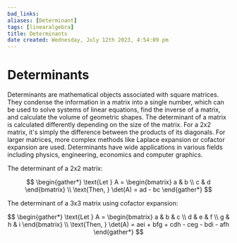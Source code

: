 ```yaml
---
bad_links: 
aliases: [Determinant]
tags: [linearalgebra]
title: Determinants
date created: Wednesday, July 12th 2023, 4:54:09 pm
---
```

# Determinants

Determinants are mathematical objects associated with square matrices. They condense the information in a matrix into a single number, which can be used to solve systems of linear equations, find the inverse of a matrix, and calculate the volume of geometric shapes. The determinant of a matrix is calculated differently depending on the size of the matrix. For a 2x2 matrix, it's simply the difference between the products of its diagonals. For larger matrices, more complex methods like Laplace expansion or cofactor expansion are used. Determinants have wide applications in various fields including physics, engineering, economics and computer graphics.

The determinant of a 2x2 matrix:

$$
\begin{gather*} 
\text{Let } A = \begin{bmatrix} a & b \\ c & d \end{bmatrix} \\
\text{Then, } \det(A) = ad - bc
\end{gather*}
$$

The determinant of a 3x3 matrix using cofactor expansion:

$$
\begin{gather*} 
\text{Let } A = \begin{bmatrix} a & b & c \\ d & e & f \\ g & h & i \end{bmatrix} \\
\text{Then, } \det(A) = aei + bfg + cdh - ceg - bdi - afh
\end{gather*}
$$
